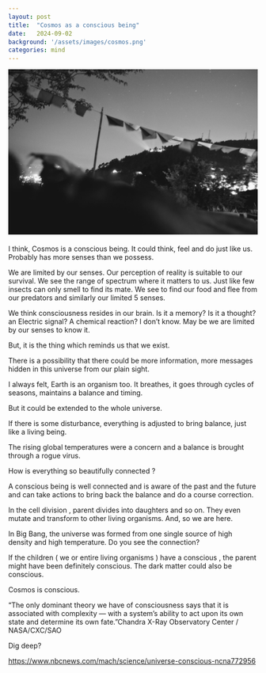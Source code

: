 ```yaml
---
layout: post
title:  "Cosmos as a conscious being"
date:   2024-09-02
background: '/assets/images/cosmos.png'
categories: mind
---
```

![cover image](/assets/images/cosmos.png) <br><br>
I think, Cosmos is a conscious being. It could think, feel and do just like us. Probably has more senses than we possess.

We are limited by our senses. Our perception of reality is suitable to our survival. We see the range of spectrum where it matters to us. Just like few insects can only smell to find its mate. We see to find our food and flee from our predators and similarly our limited 5 senses.

We think consciousness resides in our brain. Is it a memory? Is it a thought? an Electric signal? A chemical reaction? I don’t know. May be we are limited by our senses to know it.

But, it is the thing which reminds us that we exist.

There is a possibility that there could be more information, more messages hidden in this universe from our plain sight.

I always felt, Earth is an organism too. It breathes, it goes through cycles of seasons, maintains a balance and timing.

But it could be extended to the whole universe.

If there is some disturbance, everything is adjusted to bring balance, just like a living being.

The rising global temperatures were a concern and a balance is brought through a rogue virus.

How is everything so beautifully connected ?

A conscious being is well connected and is aware of the past and the future and can take actions to bring back the balance and do a course correction.

In the cell division , parent divides into daughters and so on. They even mutate and transform to other living organisms. And, so we are here.

In Big Bang, the universe was formed from one single source of high density and high temperature. Do you see the connection?

If the children ( we or entire living organisms ) have a conscious , the parent might have been definitely conscious. The dark matter could also be conscious.

Cosmos is conscious.

“The only dominant theory we have of consciousness says that it is associated with complexity — with a system’s ability to act upon its own state and determine its own fate.”Chandra X-Ray Observatory Center / NASA/CXC/SAO

Dig deep?

https://www.nbcnews.com/mach/science/universe-conscious-ncna772956